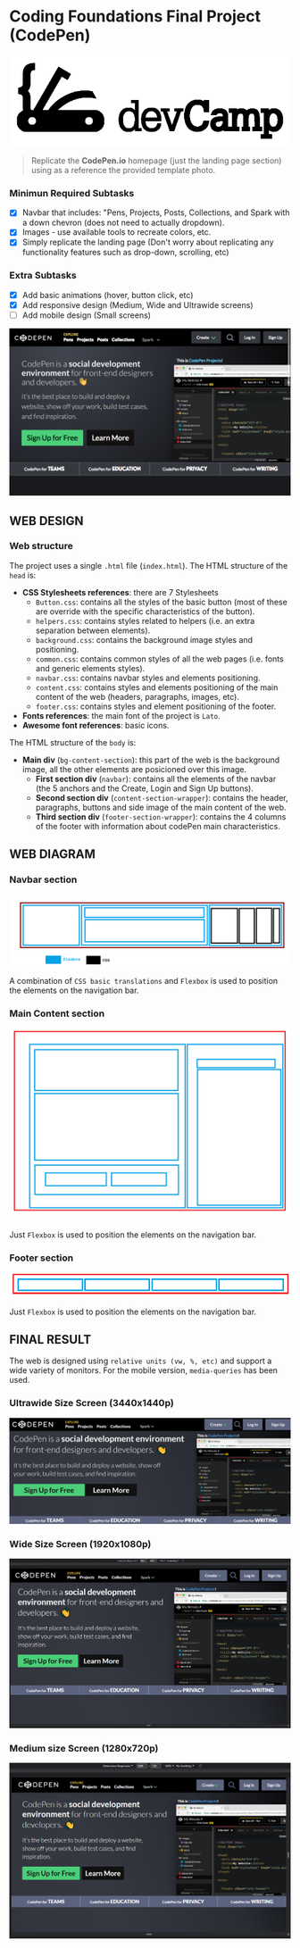 # **Coding  Foundations Final Project (CodePen)**
![Header-logo](images/github/devcamp-logo.png)
> Replicate the **CodePen.io** homepage (just the landing page section) using as a reference the provided template photo.

### __Minimun Required Subtasks__
- [x] Navbar that includes: "Pens, Projects, Posts, Collections, and Spark with a down chevron (does not need to actually dropdown).
- [x] Images - use available tools to recreate colors, etc.
- [x] Simply replicate the landing page (Don't worry about replicating any functionality features such as drop-down, scrolling, etc)

### __Extra Subtasks__
- [x] Add basic animations (hover, button click, etc)
- [x] Add responsive design (Medium, Wide and Ultrawide screens)
- [ ] Add mobile design (Small screens)

![Web-template](images/github/image-1.png)

## **WEB DESIGN**
### __Web structure__
The project uses a single `.html` file (`index.html`). The HTML structure of the `head` is:
- **CSS Stylesheets references**: there are 7 Stylesheets
    - `Button.css`: contains all the styles of the basic button (most of these are override with the specific characteristics of the button).
    - `helpers.css`: contains styles related to helpers (i.e. an extra separation between elements).
    - `background.css`: contains the background image styles and positioning.
    - `common.css`: contains common styles of all the web pages (i.e. fonts and generic elements styles).
    - `navbar.css`: contains navbar styles and elements positioning.
    - `content.css`: contains styles and elements positioning of the main content of the web (headers, paragraphs, images, etc).
    - `footer.css`: contains styles and element positioning of the footer.
- **Fonts references**: the main font of the project is `Lato`.
- **Awesome font references**: basic icons.

The HTML structure of the `body` is:

- **Main div** (`bg-content-section`): this part of the web is the background image, all the other elements are posicioned over this image.
    - **First section div** (`navbar`): contains all the elements of the navbar (the 5 anchors and the Create, Login and Sign Up buttons).
    - **Second section div** (`content-section-wrapper`): contains the header, paragraphs, buttons and side image of the main content of the web.
    - **Third section div** (`footer-section-wrapper`): contains the 4 columns of the footer with information about codePen main characteristics.


## **WEB DIAGRAM**
### __Navbar section__

![Navbar-diagram](images/github/navbar-diagram.png)

A combination of `CSS basic translations` and `Flexbox` is used to position the elements on the navigation bar.

### __Main Content section__
![Main-content-diagram](images/github/content-diagram.png)

Just `Flexbox` is used to position the elements on the navigation bar.

### __Footer section__
![Footer-diagram](images/github/footer-diagram.png)

Just `Flexbox` is used to position the elements on the navigation bar.


## **FINAL RESULT**
The web is designed using `relative units (vw, %, etc)` and support a wide variety of monitors. For the mobile version, `media-queries` has been used.
### __Ultrawide Size Screen (3440x1440p)__
![Footer-diagram](images/github/final-3440-1440.png)

### __Wide Size Screen (1920x1080p)__
![Footer-diagram](images/github/final-1920-1080.png)

### __Medium size Screen (1280x720p)__
![Footer-diagram](images/github/final-1280-720.png)
